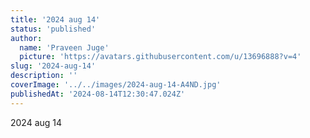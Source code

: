 ```yaml
---
title: '2024 aug 14'
status: 'published'
author:
  name: 'Praveen Juge'
  picture: 'https://avatars.githubusercontent.com/u/13696888?v=4'
slug: '2024-aug-14'
description: ''
coverImage: '../../images/2024-aug-14-A4ND.jpg'
publishedAt: '2024-08-14T12:30:47.024Z'
---
```


2024 aug 14